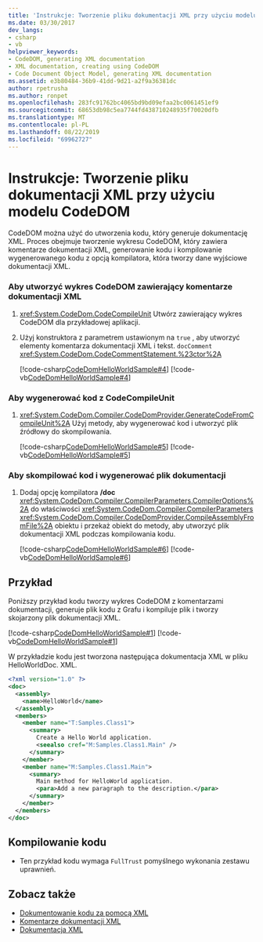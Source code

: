```yaml
---
title: 'Instrukcje: Tworzenie pliku dokumentacji XML przy użyciu modelu CodeDOM'
ms.date: 03/30/2017
dev_langs:
- csharp
- vb
helpviewer_keywords:
- CodeDOM, generating XML documentation
- XML documentation, creating using CodeDOM
- Code Document Object Model, generating XML documentation
ms.assetid: e3b80484-36b9-41dd-9d21-a2f9a36381dc
author: rpetrusha
ms.author: ronpet
ms.openlocfilehash: 283fc91762bc4065bd9bd09efaa2bc0061451ef9
ms.sourcegitcommit: 68653db98c5ea7744fd438710248935f70020dfb
ms.translationtype: MT
ms.contentlocale: pl-PL
ms.lasthandoff: 08/22/2019
ms.locfileid: "69962727"
---
```

# <a name="how-to-create-an-xml-documentation-file-using-codedom"></a>Instrukcje: Tworzenie pliku dokumentacji XML przy użyciu modelu CodeDOM
CodeDOM można użyć do utworzenia kodu, który generuje dokumentację XML. Proces obejmuje tworzenie wykresu CodeDOM, który zawiera komentarze dokumentacji XML, generowanie kodu i kompilowanie wygenerowanego kodu z opcją kompilatora, która tworzy dane wyjściowe dokumentacji XML.  
  
### <a name="to-create-a-codedom-graph-that-contains-xml-documentation-comments"></a>Aby utworzyć wykres CodeDOM zawierający komentarze dokumentacji XML  
  
1. <xref:System.CodeDom.CodeCompileUnit> Utwórz zawierający wykres CodeDOM dla przykładowej aplikacji.  
  
2. Użyj konstruktora z parametrem ustawionym na `true` , aby utworzyć elementy komentarza dokumentacji XML i tekst. `docComment` <xref:System.CodeDom.CodeCommentStatement.%23ctor%2A>  
  
     [!code-csharp[CodeDomHelloWorldSample#4](../../../samples/snippets/csharp/VS_Snippets_CLR/CodeDomHelloWorldSample/cs/program.cs#4)]
     [!code-vb[CodeDomHelloWorldSample#4](../../../samples/snippets/visualbasic/VS_Snippets_CLR/CodeDomHelloWorldSample/vb/program.vb#4)]  
  
### <a name="to-generate-the-code-from-the-codecompileunit"></a>Aby wygenerować kod z CodeCompileUnit  
  
1. <xref:System.CodeDom.Compiler.CodeDomProvider.GenerateCodeFromCompileUnit%2A> Użyj metody, aby wygenerować kod i utworzyć plik źródłowy do skompilowania.  
  
     [!code-csharp[CodeDomHelloWorldSample#5](../../../samples/snippets/csharp/VS_Snippets_CLR/CodeDomHelloWorldSample/cs/program.cs#5)]
     [!code-vb[CodeDomHelloWorldSample#5](../../../samples/snippets/visualbasic/VS_Snippets_CLR/CodeDomHelloWorldSample/vb/program.vb#5)]  
  
### <a name="to-compile-the-code-and-generate-the-documentation-file"></a>Aby skompilować kod i wygenerować plik dokumentacji  
  
1. Dodaj opcję kompilatora **/doc** <xref:System.CodeDom.Compiler.CompilerParameters.CompilerOptions%2A> do właściwości <xref:System.CodeDom.Compiler.CompilerParameters> <xref:System.CodeDom.Compiler.CodeDomProvider.CompileAssemblyFromFile%2A> obiektu i przekaż obiekt do metody, aby utworzyć plik dokumentacji XML podczas kompilowania kodu.  
  
     [!code-csharp[CodeDomHelloWorldSample#6](../../../samples/snippets/csharp/VS_Snippets_CLR/CodeDomHelloWorldSample/cs/program.cs#6)]
     [!code-vb[CodeDomHelloWorldSample#6](../../../samples/snippets/visualbasic/VS_Snippets_CLR/CodeDomHelloWorldSample/vb/program.vb#6)]  
  
## <a name="example"></a>Przykład  
 Poniższy przykład kodu tworzy wykres CodeDOM z komentarzami dokumentacji, generuje plik kodu z Grafu i kompiluje plik i tworzy skojarzony plik dokumentacji XML.  
  
 [!code-csharp[CodeDomHelloWorldSample#1](../../../samples/snippets/csharp/VS_Snippets_CLR/CodeDomHelloWorldSample/cs/program.cs#1)]
 [!code-vb[CodeDomHelloWorldSample#1](../../../samples/snippets/visualbasic/VS_Snippets_CLR/CodeDomHelloWorldSample/vb/program.vb#1)]  
  
 W przykładzie kodu jest tworzona następująca dokumentacja XML w pliku HelloWorldDoc. XML.  
  
```xml  
<?xml version="1.0" ?>   
<doc>  
  <assembly>  
    <name>HelloWorld</name>   
  </assembly>  
  <members>  
    <member name="T:Samples.Class1">  
      <summary>  
        Create a Hello World application.   
        <seealso cref="M:Samples.Class1.Main" />   
      </summary>  
    </member>  
    <member name="M:Samples.Class1.Main">  
      <summary>  
        Main method for HelloWorld application.   
        <para>Add a new paragraph to the description.</para>   
      </summary>  
    </member>  
  </members>  
</doc>  
```  
  
## <a name="compiling-the-code"></a>Kompilowanie kodu  
  
- Ten przykład kodu wymaga `FullTrust` pomyślnego wykonania zestawu uprawnień.  
  
## <a name="see-also"></a>Zobacz także

- [Dokumentowanie kodu za pomocą XML](../../visual-basic/programming-guide/program-structure/documenting-your-code-with-xml.md)
- [Komentarze dokumentacji XML](../../csharp/programming-guide/xmldoc/index.md)
- [Dokumentacja XML](/cpp/ide/xml-documentation-visual-cpp)
